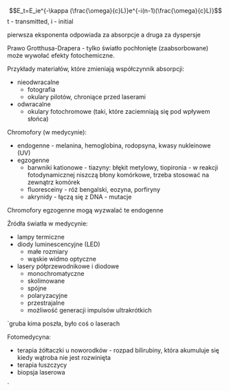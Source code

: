 $$E_t=E_ie^{-\kappa (\frac{\omega}{c}L)}e^{-i(n-1)(\frac{\omega}{c}L)}$$
t - transmitted, i - initial

pierwsza eksponenta odpowiada za absorpcje a druga za dyspersje

Prawo Grotthusa-Drapera - tylko światło pochłonięte (zaabsorbowane) może wywołać efekty fotochemiczne.

Przykłady materiałów, które zmieniają współczynnik absorpcji:

- nieodwracalne
	- fotografia
	- okulary pilotów, chroniące przed laserami
- odwracalne
	- okulary fotochromowe (taki, które zaciemniają się pod wpływem słońca)

Chromofory (w medycynie):

- endogenne - melanina, hemoglobina, rodopsyna, kwasy nukleinowe (UV)
- egzogenne
	- barwniki kationowe - tiazyny: błękit metylowy, tiopironia - w reakcji fotodynamicznej niszczą błony komórkowe, trzeba stosować na zewnątrz komórek
	- fluoresceiny - róż bengalski, eozyna, porfiryny 
	- akrynidy - łączą się z DNA - mutacje

Chromofory egzogenne mogą wyzwalać te endogenne

Źródła światła w medycynie:

- lampy termiczne
- diody luminescencyjne (LED)
	- małe rozmiary 
	- wąskie widmo optyczne
- lasery półprzewodnikowe i diodowe
	- monochromatyczne
	- skolimowane
	- spójne
	- polaryzacyjne
	- przestrajalne
	- możliwość generacji impulsów ultrakrótkich

`gruba kima poszła, było coś o laserach

Fotomedycyna:

- terapia żółtaczki u noworodków - rozpad bilirubiny, która akumuluje się kiedy wątroba nie jest rozwinięta
- terapia łuszczycy
- biopsja laserowa

`

